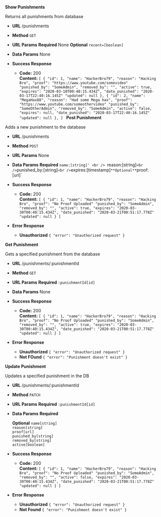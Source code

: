 **Show Punishments**

Returns all punishments from database

* **URL**
  /punishments

* **Method**
  `GET`

*   **URL Params**
    **Required**
    None
    **Optional**
    `recent=[boolean]`

*   **Data Params**
    None

* **Success Response**
  * **Code:** 200 <br />
    **Content:** `[
                    {
                      "id": 1,
                      "name": "HackerBro79",
                      "reason": "Hacking Bro",
                      "proof": "https://www.youtube.com/somevideo"
                      "punished_by": "SomeAdmin",
                      "removed_by": "",
                      "active": true,
                      "expires": "2020-03-18T00:40:15.434Z",
                      "date_punished": "2020-03-17T22:40:16.145Z"
                      "updated": null
                    },
                    {
                      "id": 2,
                      "name": "MegaHax88",
                      "reason": "Had some Mega hax",
                      "proof": "https://www.youtube.com/someothervideo"
                      "punished_by": "SomeOtherAdmin",
                      "removed_by": "SomeAdmin",
                      "active": false,
                      "expires": null,
                      "date_punished": "2020-03-17T22:40:16.145Z"
                      "updated": null
                    },
                  ]
                 `
**Post Punishment**

Adds a new punishment to the database

* **URL**
  /punishments

* **Method**
  `POST`

*   **URL Params**
    None

*   **Data Params**
    **Required**
    `name:[string]' <br />
    `reason:[string]` <br />
    `punished_by:[string]` <br />
    `expires:[timestamp]`
    **Optional**
    `proof:[url]` <br />

* **Success Response**
  * **Code:** 200 <br />
    **Content:** `[
                    {
                      "id": 1,
                      "name": "HackerBro79",
                      "reason": "Hacking Bro",
                      "proof": "No Proof Uploaded"
                      "punished_by": "SomeAdmin",
                      "removed_by": "",
                      "active": true,
                      "expires": "2020-03-30T00:40:15.434Z",
                      "date_punished": "2020-03-21T00:51:17.778Z"
                      "updated": null
                    }
                  ]
                 `
* **Error Response**
  * **Unauthorized**
    `{ "error": "Unauthorized request" }`

**Get Punishment**

Gets a specified punishment from the database

* **URL**
  /punishments/:punishmentId

* **Method**
  `GET`

*   **URL Params**
    **Required**
    `:punishmentId[id]`

*   **Data Params**
    None

* **Success Response**
  * **Code:** 200 <br />
    **Content:** `[
                    {
                      "id": 1,
                      "name": "HackerBro79",
                      "reason": "Hacking Bro",
                      "proof": "No Proof Uploaded"
                      "punished_by": "SomeAdmin",
                      "removed_by": "",
                      "active": true,
                      "expires": "2020-03-30T00:40:15.434Z",
                      "date_punished": "2020-03-21T00:51:17.778Z"
                      "updated": null
                    }
                  ]
                 `
* **Error Response**
  * **Unauthorized**
    `{ "error": "Unauthorized request" }`
  * **Not FOund**
    `{ "error": "Punishment doesn't exist" }`

**Update Punishment**

Updates a specified punishment in the DB

* **URL**
  /punishments/:punishmentId

* **Method**
  `PATCH`

*   **URL Params**
    **Required**
    `:punishmentId[id]`

*   **Data Params**
    **Required**

    **Optional**
    `name[string]` <br />
    `reason[string]` <br />
    `proof[url]` <br />
    `punished_by[string]` <br />
    `removed_by[string]` <br />
    `active[boolean]` <br />

* **Success Response**
  * **Code:** 200 <br />
    **Content:** `[
                    {
                      "id": 1,
                      "name": "HackerBro79",
                      "reason": "Hacking Bro",
                      "proof": "No Proof Uploaded"
                      "punished_by": "SomeAdmin",
                      "removed_by": "",
                      "active": false,
                      "expires": "2020-03-30T00:40:15.434Z",
                      "date_punished": "2020-03-21T00:51:17.778Z"
                      "updated": null
                    }
                  ]
                 `
* **Error Response**
  * **Unauthorized**
    `{ "error": "Unauthorized request" }`
  * **Not Found**
    `{ "error": "Punishment doesn't exist" }`